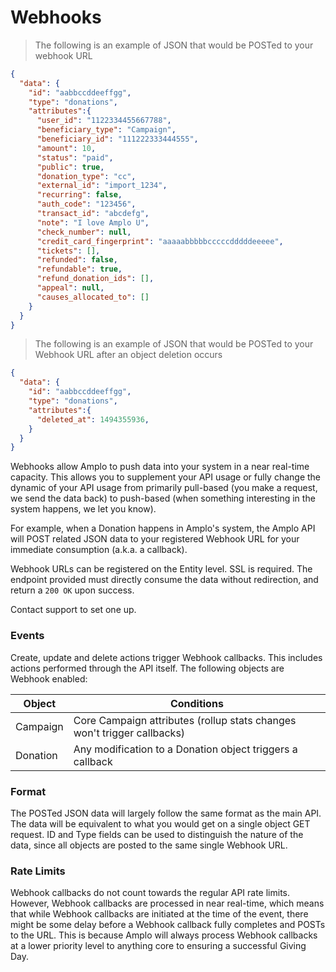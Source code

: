 # Webhooks

> The following is an example of JSON that would be POSTed to your webhook URL

```json
{
  "data": {
    "id": "aabbccddeeffgg",
    "type": "donations",
    "attributes":{
      "user_id": "1122334455667788",
      "beneficiary_type": "Campaign",
      "beneficiary_id": "111222333444555",
      "amount": 10,
      "status": "paid",
      "public": true,
      "donation_type": "cc",
      "external_id": "import_1234",
      "recurring": false,
      "auth_code": "123456",
      "transact_id": "abcdefg",
      "note": "I love Amplo U",
      "check_number": null,
      "credit_card_fingerprint": "aaaaabbbbbcccccdddddeeeee",
      "tickets": [],
      "refunded": false,
      "refundable": true,
      "refund_donation_ids": [],
      "appeal": null,
      "causes_allocated_to": []
    }
  }
}
```

> The following is an example of JSON that would be POSTed to your Webhook URL after an object deletion occurs

```json
{
  "data": {
    "id": "aabbccddeeffgg",
    "type": "donations",
    "attributes":{
      "deleted_at": 1494355936,
    }
  }
}
```

Webhooks allow Amplo to push data into your system in a near real-time capacity.
This allows you to supplement your API usage or fully change the dynamic of your API
usage from primarily pull-based (you make a request, we send the data back) to
push-based (when something interesting in the system happens, we let you know).

For example, when a Donation happens in Amplo's system, the Amplo API will POST related
JSON data to your registered Webhook URL for your immediate consumption (a.k.a. a callback).  

Webhook URLs can be registered on the Entity level.  SSL is required.  The endpoint provided
must directly consume the data without redirection, and return a `200 OK` upon success.  

Contact support to set one up.

### Events

Create, update and delete actions trigger Webhook callbacks. This includes actions performed
through the API itself.  The following objects are Webhook enabled:

Object | Conditions
------ | -----------
Campaign | Core Campaign attributes (rollup stats changes won't trigger callbacks)
Donation | Any modification to a Donation object triggers a callback


### Format

The POSTed JSON data will largely follow the same format as the main API.  The data will
be equivalent to what you would get on a single object GET request.  ID and Type fields
can be used to distinguish the nature of the data, since all objects are posted to the same
single Webhook URL.  

### Rate Limits

Webhook callbacks do not count towards the regular API rate limits. However, Webhook
callbacks are processed in near real-time, which means that while Webhook callbacks are initiated
at the time of the event, there might be some delay before a Webhook callback fully
completes and POSTs to the URL.  This is because Amplo will always process Webhook
callbacks at a lower priority level to anything core to ensuring a successful Giving Day.
